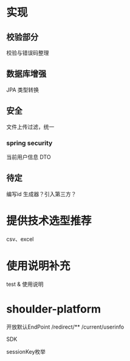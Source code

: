 # 实现

## 校验部分

校验与错误码整理

## 数据库增强

JPA 类型转换

## 安全

文件上传过滤，统一

### spring security

当前用户信息 DTO

## 待定
编写id 生成器？引入第三方？

# 提供技术选型推荐

csv、excel 


# 使用说明补充

test & 使用说明




# shoulder-platform

开放默认EndPoint
    /redirect/**
    /current/userinfo

SDK

sessionKey枚举
